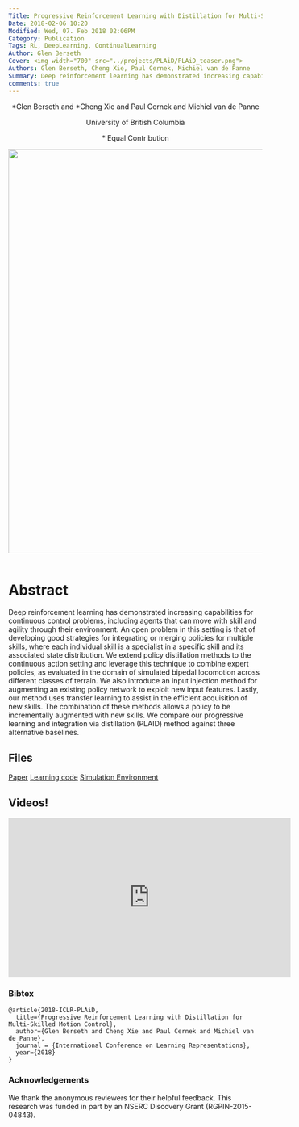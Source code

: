 ```yaml
---
Title: Progressive Reinforcement Learning with Distillation for Multi-Skilled Motion Control
Date: 2018-02-06 10:20
Modified: Wed, 07. Feb 2018 02:06PM 
Category: Publication
Tags: RL, DeepLearning, ContinualLearning
Author: Glen Berseth
Cover: <img width="700" src="../projects/PLAiD/PLAiD_teaser.png">
Authors: Glen Berseth, Cheng Xie, Paul Cernek, Michiel van de Panne
Summary: Deep reinforcement learning has demonstrated increasing capabilities for continuous control problems, including agents that can move with skill and agility through their environment. An open problem in this setting is that of developing good strategies for integrating or merging policies for multiple skills, where each individual skill is a specialist in a specific skill and its associated state distribution. We extend policy distillation methods to the continuous action setting and leverage this technique to combine expert policies, as evaluated in the domain of simulated bipedal locomotion across different classes of terrain. We also introduce an input injection method for augmenting an existing policy network to exploit new input features. Lastly, our method uses transfer learning to assist in the efficient acquisition of new skills. The combination of these methods allows a policy to be incrementally augmented with new skills. We compare our progressive learning and integration via distillation (PLAID) method against three alternative baselines.
comments: true
---
```



<div align="center">
	<p>
			*Glen Berseth and *Cheng Xie and Paul Cernek and Michiel van de Panne
	</p>
	<p>	
            University of British Columbia
    </p>
    <p>	
            * Equal Contribution
    </p>
    
</div>

<div align="center">
			<span class="STYLE17"> <img width="800" src="../projects/PLAiD/PLAiD_teaser.png"> </span> &nbsp; &nbsp; &nbsp;

</div>

# Abstract

Deep reinforcement learning has demonstrated increasing capabilities for continuous control problems,
including agents that can move with skill and agility through their environment. 
An open problem in this setting is that of developing good strategies for integrating or merging policies
for multiple skills, where each individual skill is a specialist in a specific skill and its associated state distribution. 
We extend policy distillation methods to the continuous action setting and leverage this technique to combine expert policies,
as evaluated in the domain of simulated bipedal locomotion across different classes of terrain.
We also introduce an input injection method for augmenting an existing policy network to exploit new input features.
Lastly, our method uses transfer learning to assist in the efficient acquisition of new skills.
The combination of these methods allows a policy to be incrementally augmented with new skills.
We compare our progressive learning and integration via distillation (PLAID) method
against three alternative baselines.


## Files

[Paper](../projects/PLAiD/paper.pdf)
[Learning code](https://github.com/FracturedPlane/RL-Framework/releases/tag/0.2)
[Simulation Environment](https://github.com/UBCMOCCA/TerrainRL/releases/tag/0.2.3)

## Videos!

<iframe width="560" height="315" src="https://www.youtube.com/embed/_DjHbHCXGk0" frameborder="0" ></iframe>

### Bibtex

```
@article{2018-ICLR-PLAiD,
  title={Progressive Reinforcement Learning with Distillation for Multi-Skilled Motion Control},
  author={Glen Berseth and Cheng Xie and Paul Cernek and Michiel van de Panne},
  journal = {International Conference on Learning Representations},
  year={2018}
}
```

### Acknowledgements

We thank the anonymous reviewers for their helpful feedback. This research was funded in part by an NSERC Discovery Grant (RGPIN-2015-04843).

